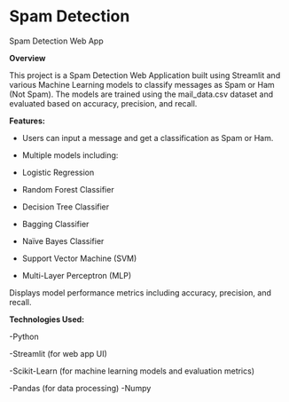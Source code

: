 # Spam Detection
Spam Detection Web App

**Overview**

This project is a Spam Detection Web Application built using Streamlit and various Machine Learning models to classify messages as Spam or Ham (Not Spam). The models are trained using the mail_data.csv dataset and evaluated based on accuracy, precision, and recall.

**Features:**

- Users can input a message and get a classification as Spam or Ham.

- Multiple models including:

- Logistic Regression

- Random Forest Classifier

- Decision Tree Classifier

- Bagging Classifier

- Naïve Bayes Classifier

- Support Vector Machine (SVM)

- Multi-Layer Perceptron (MLP)

Displays model performance metrics including accuracy, precision, and recall.

**Technologies Used:**

-Python

-Streamlit (for web app UI)

-Scikit-Learn (for machine learning models and evaluation metrics)

-Pandas (for data processing)
-Numpy
